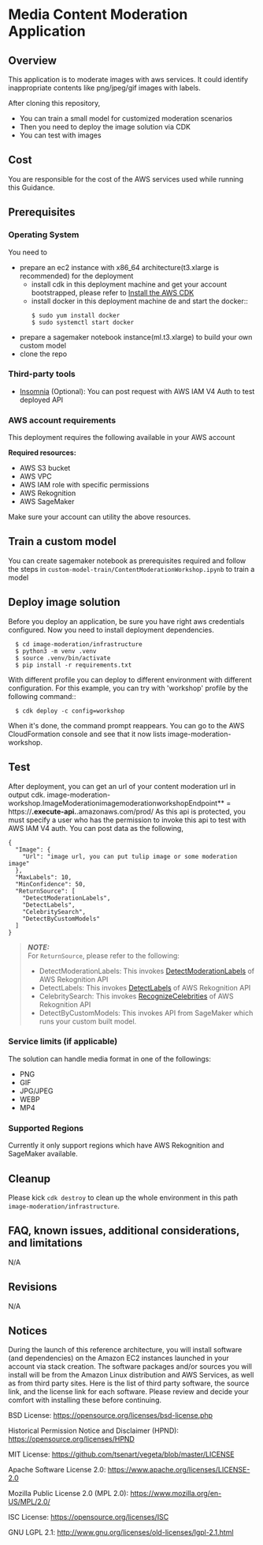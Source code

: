 
# Media Content Moderation Application

## Overview
This application is to moderate images with aws services. It could identify inappropriate contents like png/jpeg/gif images with labels.

After cloning this repository,

* You can train a small model for customized moderation scenarios
* Then you need to deploy the image solution via CDK
* You can test with images

## Cost

You are responsible for the cost of the AWS services used while running this Guidance. 

## Prerequisites

### Operating System
You need to
* prepare an ec2 instance with x86_64 architecture(t3.xlarge is recommended) for the deployment
  * install cdk in this deployment machine and get your account bootstrapped, please refer to [Install the AWS CDK](https://docs.aws.amazon.com/cdk/v2/guide/getting_started.html#getting_started_install)
  * install docker in this deployment machine de and start the docker:: 
    ```shell
    $ sudo yum install docker
    $ sudo systemctl start docker
    ```
* prepare a sagemaker notebook instance(ml.t3.xlarge) to build your own custom model
* clone the repo

### Third-party tools

* [Insomnia](https://insomnia.rest/) (Optional): You can post request with AWS IAM V4 Auth to test deployed API

### AWS account requirements

This deployment requires the following available in your AWS account

**Required resources:**
- AWS S3 bucket
- AWS VPC
- AWS IAM role with specific permissions
- AWS Rekognition
- AWS SageMaker

Make sure your account can utility the above resources.

## Train a custom model
You can create sagemaker notebook as prerequisites required and follow the steps in `custom-model-train/ContentModerationWorkshop.ipynb` to train a model

## Deploy image solution
Before you deploy an application, be sure you have right aws credentials configured.
Now you need to install deployment dependencies.
```shell
  $ cd image-moderation/infrastructure
  $ python3 -m venv .venv
  $ source .venv/bin/activate
  $ pip install -r requirements.txt
```

With different profile you can deploy to different environment with different configuration.
For this example, you can try with 'workshop' profile by the following command::
```
  $ cdk deploy -c config=workshop
```

When it's done, the command prompt reappears. You can go to the AWS CloudFormation console and see that it now lists image-moderation-workshop.

## Test

After deployment, you can get an url of your content moderation url in output cdk.
image-moderation-workshop.ImageModerationimagemoderationworkshopEndpoint** = https://**.execute-api.**.amazonaws.com/prod/
As this api is protected, you must specify a user who has the permission to invoke this api to test with AWS IAM V4 auth.
You can post data as the following,

    {
      "Image": {
        "Url": "image url, you can put tulip image or some moderation image"
      },
      "MaxLabels": 10,
      "MinConfidence": 50,
      "ReturnSource": [
        "DetectModerationLabels",
        "DetectLabels",
        "CelebritySearch",
        "DetectByCustomModels"
      ]
    }

> **_NOTE:_**  
> For `ReturnSource`, please refer to the following:
> * DetectModerationLabels: This invokes [DetectModerationLabels](https://docs.aws.amazon.com/rekognition/latest/APIReference/API_DetectModerationLabels.html) of AWS Rekognition API
> * DetectLabels: This invokes [DetectLabels](https://docs.aws.amazon.com/rekognition/latest/APIReference/API_DetectLabels.html) of AWS Rekognition API
> * CelebritySearch: This invokes [RecognizeCelebrities](https://docs.aws.amazon.com/rekognition/latest/APIReference/API_RecognizeCelebrities.html) of AWS Rekognition API
> * DetectByCustomModels: This invokes API from SageMaker which runs your custom built model.

### Service limits  (if applicable)

The solution can handle media format in one of the followings:
* PNG
* GIF
* JPG/JPEG
* WEBP
* MP4

### Supported Regions

Currently it only support regions which have AWS Rekognition and SageMaker available.

## Cleanup
Please kick `cdk destroy` to clean up the whole environment in this path `image-moderation/infrastructure`.

## FAQ, known issues, additional considerations, and limitations
N/A

## Revisions
N/A

## Notices
During the launch of this reference architecture,
you will install software (and dependencies) on the Amazon EC2 instances launched
in your account via stack creation.
The software packages and/or sources you will install
will be from the Amazon Linux distribution and AWS Services, as well as from third party sites.
Here is the list of third party software, the source link,
and the license link for each software.
Please review and decide your comfort with installing these before continuing.

BSD License: https://opensource.org/licenses/bsd-license.php

Historical Permission Notice and Disclaimer (HPND): https://opensource.org/licenses/HPND

MIT License: https://github.com/tsenart/vegeta/blob/master/LICENSE

Apache Software License 2.0: https://www.apache.org/licenses/LICENSE-2.0

Mozilla Public License 2.0 (MPL 2.0): https://www.mozilla.org/en-US/MPL/2.0/

ISC License: https://opensource.org/licenses/ISC

GNU LGPL 2.1: http://www.gnu.org/licenses/old-licenses/lgpl-2.1.html

